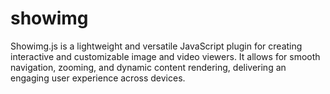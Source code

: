 # showimg
Showimg.js is a lightweight and versatile JavaScript plugin for creating interactive and customizable image and video viewers. It allows for smooth navigation, zooming, and dynamic content rendering, delivering an engaging user experience across devices.
